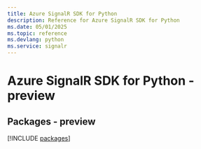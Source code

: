 ```yaml
---
title: Azure SignalR SDK for Python
description: Reference for Azure SignalR SDK for Python
ms.date: 05/01/2025
ms.topic: reference
ms.devlang: python
ms.service: signalr
---
```

# Azure SignalR SDK for Python - preview
## Packages - preview
[!INCLUDE [packages](signalr-index.md)]